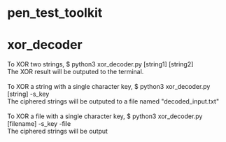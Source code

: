 # pen_test_toolkit
# xor_decoder
To XOR two strings, $ python3 xor_decoder.py [string1] [string2] <br>
The XOR result will be outputed to the terminal. <br>
<br>
To XOR a string with a single character key, $ python3 xor_decoder.py [string] -s_key <br>
The ciphered strings will be outputed to a file named "decoded_input.txt" <br>
<br>
To XOR a file with a single character key, $ python3 xor_decoder.py [filename] -s_key -file <br>
The ciphered strings will be output

